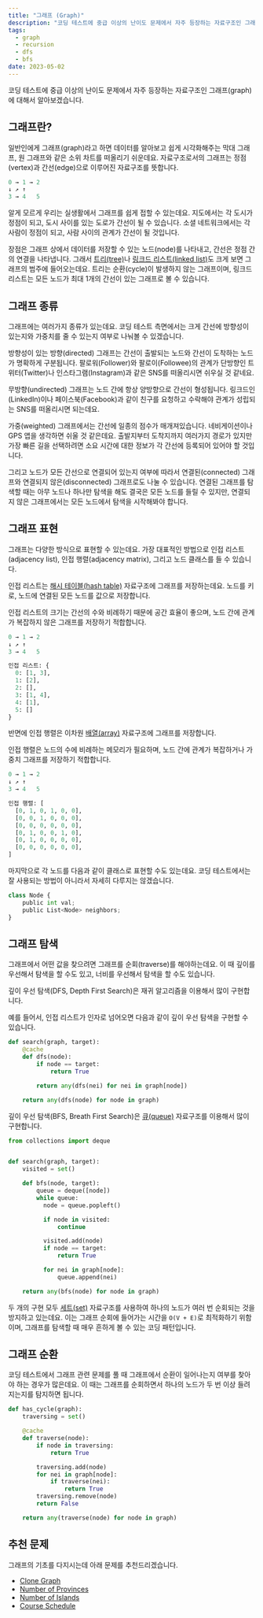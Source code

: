 ```yaml
---
title: "그래프 (Graph)"
description: "코딩 테스트에 중급 이상의 난이도 문제에서 자주 등장하는 자료구조인 그래프(graph)에 대해서 알아보겠습니다."
tags:
  - graph
  - recursion
  - dfs
  - bfs
date: 2023-05-02
---
```


코딩 테스트에 중급 이상의 난이도 문제에서 자주 등장하는 자료구조인 그래프(graph)에 대해서 알아보겠습니다.

## 그래프란?

일반인에게 그래프(graph)라고 하면 데이터를 알아보고 쉽게 시각화해주는 막대 그래프, 원 그래프와 같은 소위 차트를 떠올리기 쉬운데요.
자료구조로서의 그래프는 정점(vertex)과 간선(edge)으로 이루어진 자료구조를 뜻합니다.

```py
0 → 1 → 2
↓ ↗ ↑
3 → 4   5
```

알게 모르게 우리는 실생활에서 그래프를 쉽게 접할 수 있는데요.
지도에서는 각 도시가 정점이 되고, 도시 사이를 있는 도로가 간선이 될 수 있습니다.
소셜 네트워크에서는 각 사람이 정점이 되고, 사람 사이의 관계가 간선이 될 것입니다.

장점은 그래프 상에서 데이터를 저장할 수 있는 노드(node)를 나타내고, 간선은 정점 간의 연결을 나타냅니다.
그래서 [트리(tree)](/data-structures/binary-tree/)나 [링크드 리스트(linked list)](/data-structures/linked-list/)도 크게 보면 그래프의 범주에 들어오는데요.
트리는 순환(cycle)이 발생하지 않는 그래프이며, 링크드 리스트는 모든 노드가 최대 1개의 간선이 있는 그래프로 볼 수 있습니다.

## 그래프 종류

그래프에는 여러가지 종류가 있는데요.
코딩 테스트 측면에서는 크게 간선에 방향성이 있는지와 가중치를 줄 수 있는지 여부로 나눠볼 수 있겠습니다.

방향성이 있는 방향(directed) 그래프는 간선이 출발되는 노드와 간선이 도착하는 노드가 명확하게 구분됩니다.
팔로워(Follower)와 팔로이(Followee)의 관계가 단방향인 트위터(Twitter)나 인스타그램(Instagram)과 같은 SNS를 떠올리시면 쉬우실 것 같네요.

무방향(undirected) 그래프는 노드 간에 항상 양방향으로 간선이 형성됩니다.
링크드인(LinkedIn)이나 페이스북(Facebook)과 같이 친구를 요청하고 수락해야 관계가 성립되는 SNS를 떠올리시면 되는데요.

가중(weighted) 그래프에서는 간선에 일종의 점수가 매개져있습니다.
네비게이션이나 GPS 앱을 생각하면 쉬울 것 같은데요.
출발지부터 도착지까지 여러가지 경로가 있지만 가장 빠른 길을 선택하려면 소요 시간에 대한 정보가 각 간선에 등록되어 있어야 할 것입니다.

그리고 노드가 모든 간선으로 연결되어 있는지 여부에 따라서 연결된(connected) 그래프와 연결되지 않은(disconnected) 그래프로도 나눌 수 있습니다.
연결된 그래프를 탐색할 때는 아무 노드나 하나만 탐색을 해도 결국은 모든 노드를 들릴 수 있지만, 연결되지 않은 그래프에서는 모든 노드에서 탐색을 시작해봐야 합니다.

## 그래프 표현

그래프는 다양한 방식으로 표현할 수 있는데요.
가장 대표적인 방법으로 인접 리스트(adjacency list), 인접 행렬(adjacency matrix), 그리고 노드 클래스를 들 수 있습니다.

인접 리스트는 [해시 테이블(hash table)](/data-structures/hash-table/) 자료구조에 그래프를 저장하는데요.
노드를 키로, 노드에 연결된 모든 노드를 값으로 저장합니다.

인접 리스트의 크기는 간선의 수와 비례하기 때문에 공간 효율이 좋으며, 노드 간에 관계가 복잡하지 않은 그래프를 저장하기 적합합니다.

```py
0 → 1 → 2
↓ ↗ ↑
3 → 4   5

인접 리스트: {
  0: [1, 3],
  1: [2],
  2: [],
  3: [1, 4],
  4: [1],
  5: []
}
```

반면에 인접 행렬은 이차원 [배열(array)](/data-structures/array/) 자료구조에 그래프를 저장합니다.

인접 행렬은 노드의 수에 비례하는 메모리가 필요하며, 노드 간에 관계가 복잡하거나 가중치 그래프를 저장하기 적합합니다.

```py
0 → 1 → 2
↓ ↗ ↑
3 → 4   5

인접 행렬: [
  [0, 1, 0, 1, 0, 0],
  [0, 0, 1, 0, 0, 0],
  [0, 0, 0, 0, 0, 0],
  [0, 1, 0, 0, 1, 0],
  [0, 1, 0, 0, 0, 0],
  [0, 0, 0, 0, 0, 0],
]
```

마지막으로 각 노드를 다음과 같이 클래스로 표현할 수도 있는데요.
코딩 테스트에서는 잘 사용되는 방법이 아니라서 자세히 다루지는 않겠습니다.

```py
class Node {
    public int val;
    public List<Node> neighbors;
}
```

## 그래프 탐색

그래프에서 어떤 값을 찾으려면 그래프를 순회(traverse)를 해야하는데요.
이 때 깊이를 우선해서 탐색을 할 수도 있고, 너비를 우선해서 탐색을 할 수도 있습니다.

깊이 우선 탐색(DFS, Depth First Search)은 재귀 알고리즘을 이용해서 많이 구현합니다.

예를 들어서, 인접 리스트가 인자로 넘어오면 다음과 같이 깊이 우선 탐색을 구현할 수 있습니다.

```py
def search(graph, target):
    @cache
    def dfs(node):
        if node == target:
            return True

        return any(dfs(nei) for nei in graph[node])

    return any(dfs(node) for node in graph)
```

깊이 우선 탐색(BFS, Breath First Search)은 [큐(queue)](/data-structures/queue/) 자료구조를 이용해서 많이 구현합니다.

```py
from collections import deque


def search(graph, target):
    visited = set()

    def bfs(node, target):
        queue = deque([node])
        while queue:
          node = queue.popleft()

          if node in visited:
              continue

          visited.add(node)
          if node == target:
              return True

          for nei in graph[node]:
              queue.append(nei)

    return any(bfs(node) for node in graph)
```

두 개의 구현 모두 [세트(set)](/data-structures/set/) 자료구조를 사용하여 하나의 노드가 여러 번 순회되는 것을 방지하고 있는데요.
이는 그래프 순회에 들어가는 시간을 `O(V + E)`로 최적화하기 위함이며, 그래프를 탐색할 때 매우 흔하게 볼 수 있는 코딩 패턴입니다.

## 그래프 순환

코딩 테스트에서 그래프 관련 문제를 풀 때 그래프에서 순환이 일어나는지 여부를 찾아야 하는 경우가 많은데요.
이 때는 그래프를 순회하면서 하나의 노드가 두 번 이상 들려지는지를 탐지하면 됩니다.

```py
def has_cycle(graph):
    traversing = set()

    @cache
    def traverse(node):
        if node in traversing:
            return True

        traversing.add(node)
        for nei in graph[node]:
            if traverse(nei):
                return True
        traversing.remove(node)
        return False

    return any(traverse(node) for node in graph)
```

## 추천 문제

그래프의 기초를 다지시는데 아래 문제를 추천드리겠습니다.

- [Clone Graph](/problems/clone-graph/)
- [Number of Provinces](/problems/number-of-provinces/)
- [Number of Islands](/problems/number-of-islands/)
- [Course Schedule](/problems/course-schedule/)
